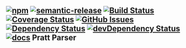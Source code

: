 
[![npm](https://img.shields.io/npm/v/pratt-parser.svg)](https://www.npmjs.com/package/pratt-parser)
[![semantic-release](https://img.shields.io/badge/%20%20%F0%9F%93%A6%F0%9F%9A%80-semantic--release-e10079.svg)](https://github.com/arlac77/pratt-parser)
[![Build Status](https://secure.travis-ci.org/arlac77/pratt-parser.png)](http://travis-ci.org/arlac77/pratt-parser)
[![Coverage Status](https://coveralls.io/repos/arlac77/pratt-parser/badge.svg)](https://coveralls.io/r/arlac77/pratt-parser)
[![GitHub Issues](https://img.shields.io/github/issues/arlac77/pratt-parser.svg?style=flat-square)](https://github.com/arlac77/pratt-parser/issues)
[![Dependency Status](https://david-dm.org/arlac77/pratt-parser.svg)](https://david-dm.org/arlac77/pratt-parser)
[![devDependency Status](https://david-dm.org/arlac77/pratt-parser/dev-status.svg)](https://david-dm.org/arlac77/pratt-parser#info=devDependencies)
[![docs](http://inch-ci.org/github/arlac77/pratt-parser.svg?branch=master)](http://inch-ci.org/github/arlac77/pratt-parser)
Pratt Parser
------
